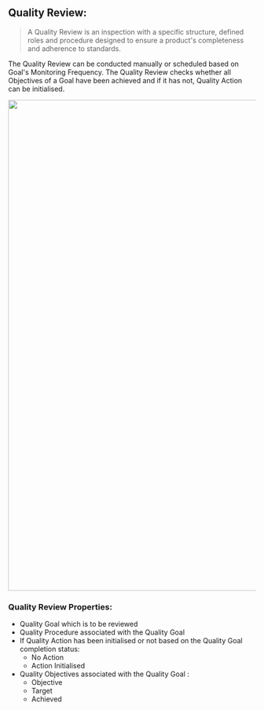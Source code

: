 ## Quality Review:

> A Quality Review is an inspection with a specific structure, defined roles and procedure designed to ensure a product's completeness and adherence to standards.

 The Quality Review can be conducted manually or scheduled based on Goal's Monitoring Frequency. The Quality Review checks whether all Objectives of a Goal have been achieved and if it has not, Quality Action can be initialised.

<img src='https://github.com/himanshu-96/quality_management/blob/master/images/Quality_review.png' width='1000'>

### Quality Review Properties:

- Quality Goal which is to be reviewed
- Quality Procedure associated with the Quality Goal
- If Quality Action has been initialised or not based on the Quality Goal completion status:
  - No Action
  - Action Initialised
- Quality Objectives associated with the Quality Goal :
  - Objective
  - Target
  - Achieved